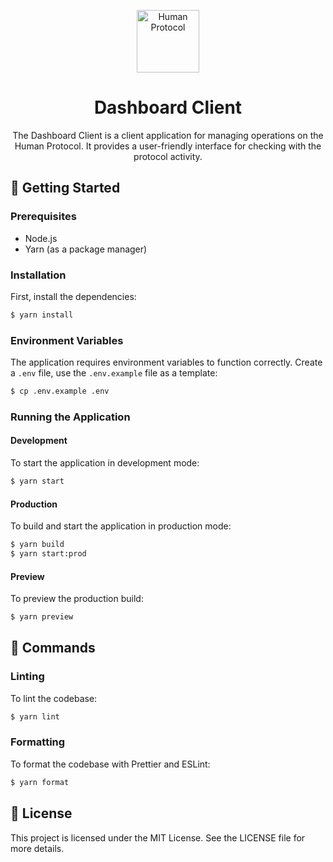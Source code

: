 <p align="center">
  <a href="https://www.humanprotocol.org/" target="blank"><img src="https://s2.coinmarketcap.com/static/img/coins/64x64/10347.png" width="100" alt="Human Protocol" /></a>
</p>

<h1 align="center">Dashboard Client</h1>
<p align="center">The Dashboard Client is a client application for managing operations on the Human Protocol. It provides a user-friendly interface for checking with the protocol activity.</p>

## 🚀 Getting Started

### Prerequisites

- Node.js
- Yarn (as a package manager)

### Installation

First, install the dependencies:

```bash
$ yarn install
```

### Environment Variables

The application requires environment variables to function correctly. Create a `.env` file, use the `.env.example` file as a template:

```bash
$ cp .env.example .env
```

### Running the Application

#### Development

To start the application in development mode:

```bash
$ yarn start
```

#### Production

To build and start the application in production mode:

```bash
$ yarn build
$ yarn start:prod
```

#### Preview

To preview the production build:

```bash
$ yarn preview
```

## 🔧 Commands

### Linting

To lint the codebase:

```bash
$ yarn lint
```

### Formatting

To format the codebase with Prettier and ESLint:

```bash
$ yarn format
```

## 📝 License

This project is licensed under the MIT License. See the LICENSE file for more details.
